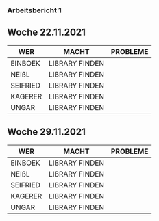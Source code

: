 ### Arbeitsbericht 1 
## Woche 22.11.2021

| WER      | MACHT          | PROBLEME |
|----------|----------------|----------|
| EINBOEK  | LIBRARY FINDEN |          |
| NEIßL    | LIBRARY FINDEN |          |
| SEIFRIED | LIBRARY FINDEN |          |
| KAGERER  | LIBRARY FINDEN |          |
| UNGAR    | LIBRARY FINDEN |          |

## Woche 29.11.2021

| WER      | MACHT          | PROBLEME |
|----------|----------------|----------|
| EINBOEK  | LIBRARY FINDEN |          |
| NEIßL    | LIBRARY FINDEN |          |
| SEIFRIED | LIBRARY FINDEN |          |
| KAGERER  | LIBRARY FINDEN |          |
| UNGAR    | LIBRARY FINDEN |          |